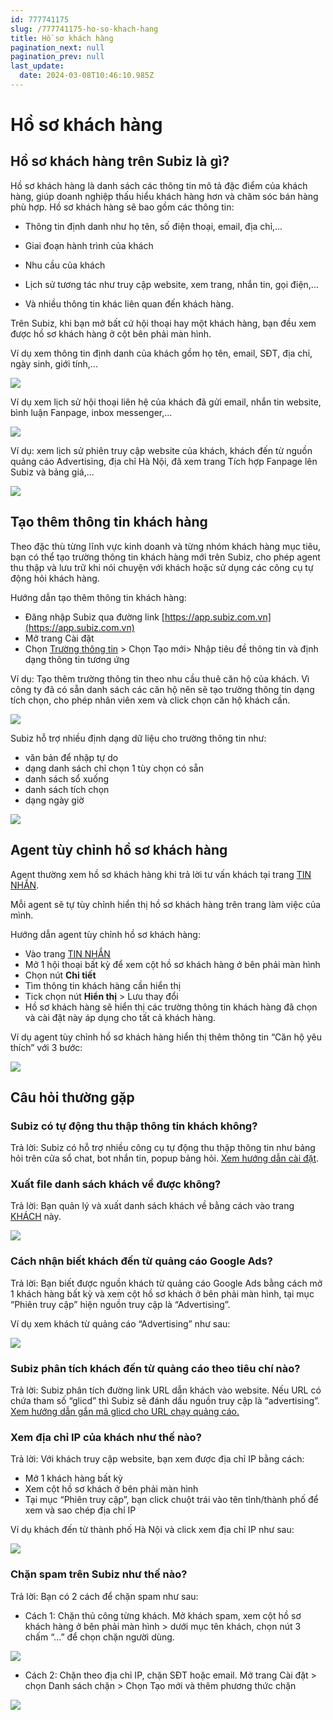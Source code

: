 ```yaml
---
id: 777741175
slug: /777741175-ho-so-khach-hang
title: Hồ sơ khách hàng
pagination_next: null
pagination_prev: null
last_update:
  date: 2024-03-08T10:46:10.985Z
---
```


# Hồ sơ khách hàng

## Hồ sơ khách hàng trên Subiz là gì?


Hồ sơ khách hàng là danh sách các thông tin mô tả đặc điểm của khách hàng, giúp doanh nghiệp thấu hiểu khách hàng hơn và chăm sóc bán hàng phù hợp. Hồ sơ khách hàng sẽ bao gồm các thông tin: 

- Thông tin định danh như họ tên, số điện thoại, email, địa chỉ,...

- Giai đoạn hành trình của khách
- Nhu cầu của khách
- Lịch sử tương tác như truy cập website, xem trang, nhắn tin, gọi điện,...
- Và nhiều thông tin khác liên quan đến khách hàng.



Trên Subiz, khi bạn mở bất cứ hội thoại hay một khách hàng, bạn đều xem được hồ sơ khách hàng ở cột bên phải màn hình.



Ví dụ xem thông tin định danh của khách gồm họ tên, email, SĐT, địa chỉ, ngày sinh, giới tính,...




![](https://vcdn.subiz-cdn.com/file/34d77cefccde4def0481ef47efb56ccd6a1fc6f9708562da60fe25df3c3807b7_acpxkgumifuoofoosble)




Ví dụ xem lịch sử hội thoại liên hệ của khách đã gửi email, nhắn tin website, bình luận Fanpage, inbox messenger,...








![](https://vcdn.subiz-cdn.com/file/56be0970f2b999526b5119fe6e07632c0a8e700f11e7d1f583cd96fb5bec1d1e_acpxkgumifuoofoosble)




Ví dụ: xem lịch sử phiên truy cập website của khách, khách đến từ nguồn quảng cáo Advertising, địa chỉ Hà Nội, đã xem trang Tích hợp Fanpage lên Subiz và bảng giá,...




![](https://vcdn.subiz-cdn.com/file/0ec6f1fd94c57c661735b0b3c62842ffae26077d3e6b8e380136331afe4c19b9_acpxkgumifuoofoosble)



## Tạo thêm thông tin khách hàng


Theo đặc thù từng lĩnh vực kinh doanh và từng nhóm khách hàng mục tiêu, bạn có thể tạo trường thông tin khách hàng mới trên Subiz, cho phép agent thu thập và lưu trữ khi nói chuyện với khách hoặc sử dụng các công cụ tự động hỏi khách hàng.



Hướng dẫn tạo thêm thông tin khách hàng: 

- Đăng nhập Subiz qua đường link [https://app.subiz.com.vn](https://app.subiz.com.vn)
- Mở trang Cài đặt
- Chọn [Trường thông tin](https://app.subiz.com.vn/settings/user-attributes) > Chọn Tạo mới> Nhập tiêu đề thông tin và định dạng thông tin tương ứng



Ví dụ: Tạo thêm trường thông tin theo nhu cầu thuê căn hộ của khách. Vì công ty đã có sẵn danh sách các căn hộ nên sẽ tạo trường thông tin dạng tích chọn, cho phép nhân viên xem và click chọn căn hộ khách cần.




![](https://vcdn.subiz-cdn.com/file/85a88549c284f437d12a7cb5f0b2c55d907743eea0367a3f874b024eea237487_acpxkgumifuoofoosble)




Subiz hỗ trợ nhiều định dạng dữ liệu cho trường thông tin như:

- văn bản để nhập tự do
- dạng danh sách chỉ chọn 1 tùy chọn có sẵn
- danh sách sổ xuống
- danh sách tích chọn
- dạng ngày giờ




![](https://vcdn.subiz-cdn.com/file/e8f235f4373981656f77846d068cf19e9986c50ca66f36b58628cfdb1a96b67f_acpxkgumifuoofoosble)

## Agent tùy chỉnh hồ sơ khách hàng


Agent thường xem hồ sơ khách hàng khi trả lời tư vấn khách tại trang [TIN NHẮN](https://app.subiz.com.vn/convo).



Mỗi agent sẽ tự tùy chỉnh hiển thị hồ sơ khách hàng trên trang làm việc của mình.



Hướng dẫn agent tùy chỉnh hồ sơ khách hàng:

- Vào trang [TIN NHẮN](https://app.subiz.com.vn/convo)
- Mở 1 hội thoại bất kỳ để xem cột hồ sơ khách hàng ở bên phải màn hình
- Chọn nút **Chi tiết**
- Tìm thông tin khách hàng cần hiển thị
- Tick chọn nút **Hiển thị** > Lưu thay đổi
- Hồ sơ khách hàng sẽ hiển thị các trường thông tin khách hàng đã chọn và cài đặt này áp dụng cho tất cả khách hàng.



Ví dụ agent tùy chỉnh hồ sơ khách hàng hiển thị thêm thông tin “Căn hộ yêu thích” với 3 bước:




![](https://vcdn.subiz-cdn.com/file/64c96ba7eb41047efac02e0e1516e376418af254b99d143d2f85b017ab27756a_acpxkgumifuoofoosble)

## Câu hỏi thường gặp

### Subiz có tự động thu thập thông tin khách không?


Trả lời: Subiz có hỗ trợ nhiều công cụ tự động thu thập thông tin như bảng hỏi trên cửa sổ chat, bot nhắn tin, popup bảng hỏi. [Xem hướng dẫn cài đặt](https://subiz.com.vn/docs/1385334016-tu-dong-hoa-chuyen-%C4%91oi-khach-hang).
### Xuất file danh sách khách về được không?


Trả lời: Bạn quản lý và xuất danh sách khách về bằng cách vào trang [KHÁCH](https://app.subiz.com.vn/lead) này.


![](https://vcdn.subiz-cdn.com/file/289280febeecb5ede9723e3fa1427fddad523a48b126976b783b30fcad35b8b0_acpxkgumifuoofoosble)

### Cách nhận biết khách đến từ quảng cáo Google Ads?


Trả lời: Bạn biết được nguồn khách từ quảng cáo Google Ads bằng cách mở 1 khách hàng bất kỳ và xem cột hồ sơ khách ở bên phải màn hình, tại mục “Phiên truy cập” hiện nguồn truy cập là “Advertising”. 

Ví dụ xem khách từ quảng cáo “Advertising” như sau:


![](https://vcdn.subiz-cdn.com/file/7abf84c4d58f117f6e54e217bc4c8b30beaf00abbc0f6a3e210e7c56688fd023_acpxkgumifuoofoosble)



### Subiz phân tích khách đến từ quảng cáo theo tiêu chí nào?


Trả lời: Subiz phân tích đường link URL dẫn khách vào website. Nếu URL có chứa tham số “glicd” thì Subiz sẽ đánh dấu nguồn truy cập là “advertising”. [Xem hướng dẫn gắn mã glicd cho URL chạy quảng cáo.](https://support.google.com/analytics/answer/1033981?hl=vi#zippy=%2Cn%E1%BB%99i-dung-c%E1%BB%A7a-b%C3%A0i-vi%E1%BA%BFt-n%C3%A0y)
### Xem địa chỉ IP của khách như thế nào?


Trả lời: Với khách truy cập website, bạn xem được địa chỉ IP bằng cách: 

- Mở 1 khách hàng bất kỳ
- Xem cột hồ sơ khách ở bên phải màn hình
- Tại mục “Phiên truy cập”, bạn click chuột trái vào tên tỉnh/thành phố để xem và sao chép địa chỉ IP



Ví dụ khách đến từ thành phố Hà Nội và click xem địa chỉ IP như sau:


![](https://vcdn.subiz-cdn.com/file/ca3eb5d7c97882b30739d626773bd27bc015b50d172e1a3dab9353960b6c5221_acpxkgumifuoofoosble)



### Chặn spam trên Subiz như thế nào?


Trả lời: Bạn có 2 cách để chặn spam như sau:

- Cách 1: Chặn thủ công từng khách. Mở khách spam, xem cột hồ sơ khách hàng ở bên phải màn hình > dưới mục tên khách, chọn nút 3 chấm “...” để chọn chặn người dùng.




![](https://vcdn.subiz-cdn.com/file/d978ad5f1f0c984a6fb0c6389173dcfe5a3b65b1c7615fc14a8305200e00b06e_acpxkgumifuoofoosble)




- Cách 2: Chặn theo địa chỉ IP, chặn SĐT hoặc email. Mở trang Cài đặt > chọn Danh sách chặn > Chọn Tạo mới và thêm phương thức chặn




![](https://vcdn.subiz-cdn.com/file/6b1ffab0f20089d0665c5b8b664dfd22b499709d2411e3a49671335d36dd629b_acpxkgumifuoofoosble)
